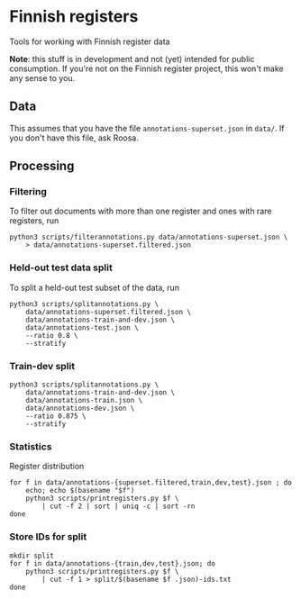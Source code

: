 # Finnish registers

Tools for working with Finnish register data

**Note**: this stuff is in development and not (yet) intended for
public consumption.  If you're not on the Finnish register project,
this won't make any sense to you.

## Data

This assumes that you have the file `annotations-superset.json` in
`data/`. If you don't have this file, ask Roosa.

## Processing

### Filtering

To filter out documents with more than one register and ones with rare registers, run

    python3 scripts/filterannotations.py data/annotations-superset.json \
        > data/annotations-superset.filtered.json

### Held-out test data split

To split a held-out test subset of the data, run

    python3 scripts/splitannotations.py \
        data/annotations-superset.filtered.json \
        data/annotations-train-and-dev.json \
        data/annotations-test.json \
        --ratio 0.8 \
        --stratify

### Train-dev split

    python3 scripts/splitannotations.py \
        data/annotations-train-and-dev.json \
        data/annotations-train.json \
        data/annotations-dev.json \
        --ratio 0.875 \
        --stratify

### Statistics

Register distribution

    for f in data/annotations-{superset.filtered,train,dev,test}.json ; do
        echo; echo $(basename "$f")
        python3 scripts/printregisters.py $f \
            | cut -f 2 | sort | uniq -c | sort -rn
    done

### Store IDs for split

    mkdir split
    for f in data/annotations-{train,dev,test}.json; do
        python3 scripts/printregisters.py $f \
            | cut -f 1 > split/$(basename $f .json)-ids.txt
    done

